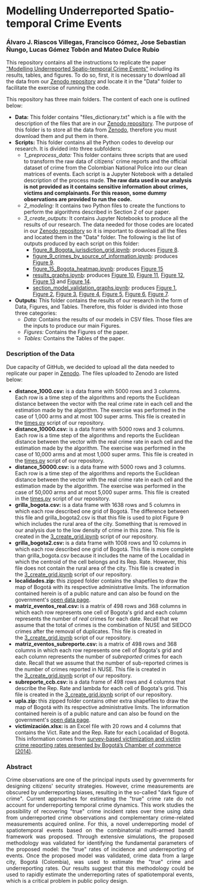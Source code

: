 # Modelling Underreported Spatio-temporal Crime Events
### Álvaro J. Riascos Villegas, Francisco Gómez, Jose Sebastian Ñungo, Lucas Gómez Tobón and Mateo Dulce Rubio

This repository contains all the instructions to replicate the paper ["Modelling Underreported Spatio-temporal Crime Events"](https://journals.plos.org/plosone/article?id=10.1371/journal.pone.0287776) including its results, tables, and figures. To do so, first, it is necessary to download all the data from our [Zenodo repository](https://zenodo.org/record/7868622#.ZElgsHbMJD8) and locate it in the "Data" folder to facilitate the exercise of running the code. 

This repository has three main folders. The content of each one is outlined below:
- **Data:** This folder contains "files_dictionary.txt" which is a file with the description of the files that are in our [Zenodo repository](https://zenodo.org/record/7868622#.ZElgsHbMJD8). The purpose of this folder is to store all the data from [Zenodo](https://zenodo.org/record/7868622#.ZElgsHbMJD8), therefore you must download them and put them in there. 
- **Scripts:** This folder contains all the Python codes to develop our research. It is divided into three subfolders:
  - *1_preprocess_data:* This folder contains three scripts that are used to transform the raw data of citizens' crime reports and the official dataset of crime from the Colombian National Police into our clean matrices of events. Each script is a Jupyter Notebook with a detailed description of the process made. **The raw data used in our analysis is not provided as it contains sensitive information about crimes, victims and complainants. For this reason, some dummy observations are provided to run the code.**
  - *2_modeling:* It contains two Python files to create the functions to perform the algorithms described in Section 2 of our paper. 
  - *3_create_outputs:* It contains Jupyter Notebooks to produce all the results of our research. The data needed for those codes are located in our [Zenodo repository](https://zenodo.org/record/7868622#.ZElgsHbMJD8) so it is important to download all the files and located them in the "Data" folder. The following is the list of outputs produced by each script on this folder:
    - [figure_8_Bogota_jurisdiction_grid.ipynb](Scripts/3_create_outputs/figure_8_Bogota_jurisdiction_grid.ipynb): produces [Figure 8](Outputs/Figures/figure_8_bogota_grilla.png).
    - [figure_9_crimes_by_source_of_information.ipynb](Scripts/3_create_outputs/figure_9_crimes_by_source_of_information.ipynb): produces [Figure 9](Outputs/Figures/figure_9_unique_crimes_by_source_of_information.png).
    - [figure_15_Bogota_heatmap.ipynb](Scripts/3_create_outputs/figure_15_Bogota_heatmap.ipynb): produces [Figure 15](Outputs/Figures/figure_15_CUCB_crime_estimates.png)
    - [results_graphs.ipynb](Scripts/3_create_outputs/results_graphs.ipynb): produces [Figure 10](Outputs/Figures/figure_10_convergencia_global_mu2.png), [Figure 11](Outputs/Figures/figure_11_convergencia_global_q2.png), [Figure 12](Outputs/Figures/figure_12_convergencia_global_q_ultimo_periodo2.png), [Figure 13](Outputs/Figures/figure_13_convergencia_global_reporte(Nxrho)_mensual.png') and [Figure 14](Outputs/Figures/figure_14_convergencia_global_subreporte(Nxqxrho)_mensual.png).
    - [section_model_validation_graphs.ipynb](Scripts/3_create_outputs/section_model_validation_graphs.ipynb): produces [Figure 1](Outputs/Figures/figure_1_model_validation.png), [Figure 2](Outputs/Figures/figure_2_model_validation.png), [Figure 3](Outputs/Figures/figure_3_model_validation.png), [Figure 4](Outputs/Figures/figure_4_model_validation.png), [Figure 5](Outputs/Figures/figure_5_model_validation.png), [Figure 6](Outputs/Figures/figure_6_model_validation.png), [Figure 7](Outputs/Figures/figure_7_model_validation.png).
- **Outputs:** This folder contains the results of our research in the form of Data, Figures, and Tables. Therefore, this folder is divided into those three categories:
  - *Data:* Contains the results of our models in CSV files. Those files are the inputs to produce our main Figures.
  - *Figures:* Contains the Figures of the paper.
  - *Tables:* Contains the Tables of the paper.
  
### Description of the Data
Due capacity of GitHub, we decided to upload all the data needed to replicate our paper in [Zenodo](https://zenodo.org/record/7868622#.ZElgsHbMJD8). The files uploaded to Zenodo are listed below:
<ul>
	<li><strong>distance_1000.csv:</strong> is a data frame with 5000 rows and 3 columns. Each row is a time step of the algorithms and reports the Euclidean distance between the vector with the real crime rate in each cell and the estimation made by the algorithm. The exercise was performed in the case of 1,000 arms and at most 100 super arms. This file is created in the&nbsp;<a href="https://github.com/lgomezt/Modelling-underreported-crime/blob/main/Scripts/2_modeling/times.py">times.py</a> script of our repository. </li>
	<li><strong>distance_10000.csv:</strong> is a data frame with 5000 rows and 3 columns. Each row is a time step of the algorithms and reports the Euclidean distance between the vector with the real crime rate in each cell and the estimation made by the algorithm. The exercise was performed in the case of 10,000 arms and at most 1,000 super arms. This file is created in the&nbsp;<a href="https://github.com/lgomezt/Modelling-underreported-crime/blob/main/Scripts/2_modeling/times.py">times.py</a> script of our repository. </li>
	<li><strong>distance_50000.csv:</strong> is a data frame with 5000 rows and 3 columns. Each row is a time step of the algorithms and reports the Euclidean distance between the vector with the real crime rate in each cell and the estimation made by the algorithm. The exercise was performed in the case of 50,000 arms and at most 5,000 super arms. This file is created in the&nbsp;<a href="https://github.com/lgomezt/Modelling-underreported-crime/blob/main/Scripts/2_modeling/times.py">times.py</a> script of our repository. </li>
	<li><strong>grilla_bogota.csv:&nbsp;</strong>is a data frame with 1638 rows and 5 columns in which each row described one grid of Bogot&aacute;. The difference between this file and grilla_bogota2.csv is that this file is used to plot Figure 9 which includes the rural area of the city. Something that is removed in our analysis due to the low density of crime in this zone.&nbsp;This file is created in the&nbsp;<a href="https://github.com/lgomezt/Modelling-underreported-crime/blob/main/Scripts/1_preprocess_data/3_create_grid.ipynb">3_create_grid.ipynb</a> script of our repository.</li>
	<li><strong>grilla_bogota2.csv:&nbsp;</strong>is a data frame with&nbsp;1008 rows and 10 columns in which each row described one grid of Bogot&aacute;. This file is more complete than grilla_bogota.csv because it includes the name of the Localidad in which the centroid of the cell belongs and its Rep. Rate. However, this file does not contain the rural area of the city.&nbsp;This file is created in the&nbsp;<a href="https://github.com/lgomezt/Modelling-underreported-crime/blob/main/Scripts/1_preprocess_data/3_create_grid.ipynb">3_create_grid.ipynb</a> script of our repository.</li>
	<li><strong>localidades.zip: </strong>this zipped folder contains the shapefiles to draw the map of Bogot&aacute; with its respective administrative limits. The information contained herein is of a public nature and can also be found on the government&#39;s <a href="https://datosabiertos.bogota.gov.co/dataset/localidad-bogota-d-c">open data page</a>.</li>
	<li><strong>matriz_eventos_real.csv: </strong>is a matrix of 498 rows and 368 columns in which each row represents one cell of Bogota&#39;s grid and each column represents the number of <em>real </em>crimes for each date. Recall that we assume that the total of crimes is the combination of NUSE and SIEDCO crimes after the removal of duplicates. This file is created in the&nbsp;<a href="https://github.com/lgomezt/Modelling-underreported-crime/blob/main/Scripts/1_preprocess_data/3_create_grid.ipynb">3_create_grid.ipynb</a> script of our repository.</li>
	<li><strong>matriz_eventos_subreporte.csv:&nbsp;</strong>is a matrix of 498 rows and 368 columns in which each row represents one cell of Bogota&#39;s grid and each column represents the number of <em>subreported</em> crimes for each date. Recall that we assume that the number of sub-reported crimes is the number of crimes reported in NUSE. This file is created in the&nbsp;<a href="https://github.com/lgomezt/Modelling-underreported-crime/blob/main/Scripts/1_preprocess_data/3_create_grid.ipynb">3_create_grid.ipynb</a> script of our repository.</li>
	<li><strong>subreporte_ccb.csv: </strong>is a data frame of 498 rows and 4 columns that describe the Rep. Rate and lambda for each cell of Bogota&#39;s grid.&nbsp;This file is created in the&nbsp;<a href="https://github.com/lgomezt/Modelling-underreported-crime/blob/main/Scripts/1_preprocess_data/3_create_grid.ipynb">3_create_grid.ipynb</a> script of our repository.</li>
	<li><strong>upla.zip:&nbsp;</strong>this zipped folder contains other&nbsp;extra shapefiles to draw the map of Bogot&aacute; with its respective administrative limits. The information contained herein is of a public nature and can also be found on the government&#39;s <a href="https://datosabiertos.bogota.gov.co/dataset?res_format=KMZ">open data page</a>.</li>
	<li><strong>victimizaci&oacute;n.xlsx:&nbsp;</strong>is an Excel file with 20 rows and 4 columns that contains&nbsp;the Vict. Rate and the Rep. Rate for each Localidad of Bogot&aacute;. This information comes from <a href="https://www.ccb.org.co/content/download/4689/file/Primer%20semestre%20de%202014%20(Chapinero).pdf">survey-based victimization and victim crime reporting rates presented by Bogot&aacute;&rsquo;s Chamber of commerce (2014)</a>.</li>
</ul>

### Abstract
<p align = "justify">
Crime observations are one of the principal inputs used by governments for designing citizens' security strategies. However, crime measurements are obscured by underreporting biases, resulting in the so-called "dark figure of crime". Current approaches for estimating the "true" crime rate do not account for underreporting temporal crime dynamics. This work studies the possibility of recovering "true" crime incident rates over time using data from underreported crime observations and complementary crime-related measurements acquired online. For this, a novel underreporting model of spatiotemporal events based on the combinatorial multi-armed bandit framework was proposed. Through extensive simulations, the proposed methodology was validated for identifying the fundamental parameters of the proposed model: the "true" rates of incidence and underreporting of events. Once the proposed model was validated,  crime data from a large city, Bogotá (Colombia), was used to estimate the "true" crime and underreporting rates. Our results suggest that this methodology could be used to rapidly estimate the underreporting rates of spatiotemporal events, which is a critical problem in public policy design.
</p>
